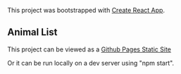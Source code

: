 This project was bootstrapped with [Create React App](https://github.com/facebook/create-react-app).

## Animal List

This project can be viewed as a [Github Pages Static Site](https://freakyturtle.github.io/animal-list/)

Or it can be run locally on a dev server using "npm start".
